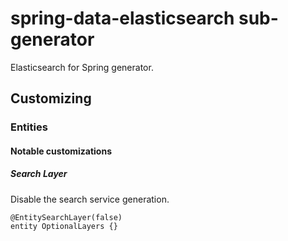 # spring-data-elasticsearch sub-generator

Elasticsearch for Spring generator.

## Customizing

### Entities

#### Notable customizations

##### Search Layer

Disable the search service generation.

```
@EntitySearchLayer(false)
entity OptionalLayers {}
```
